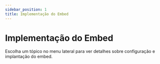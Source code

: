 ```yaml
---
sidebar_position: 1
title: Implementação do Embed
---
```


# Implementação do Embed

Escolha um tópico no menu lateral para ver detalhes sobre configuração e implantação do embed. 